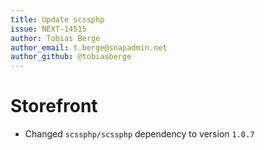 ```yaml
---
title: Update scssphp
issue: NEXT-14515
author: Tobias Berge
author_email: t.berge@snapadmin.net 
author_github: @tobiasberge
---
```

# Storefront
* Changed `scssphp/scssphp` dependency to version `1.0.7`
